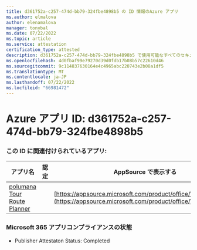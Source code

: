 ```yaml
---
title: d361752a-c257-474d-bb79-324fbe4898b5 の ID 情報のAzure アプリ
ms.author: elmalova
author: elenamalova
manager: tonybal
ms.date: 07/22/2022
ms.topic: article
ms.service: attestation
certification_type: attested
description: d361752a-c257-474d-bb79-324fbe4898b5 で使用可能なすべてのセキュリティとコンプライアンス情報。
ms.openlocfilehash: 4d0fbaf99e79270d39d0fdb17b08b57c22610d46
ms.sourcegitcommit: 9c114837630164e4c4965abc220743e2b08a1df5
ms.translationtype: MT
ms.contentlocale: ja-JP
ms.lasthandoff: 07/22/2022
ms.locfileid: "66981472"
---
```

# <a name="azure-app-id-d361752a-c257-474d-bb79-324fbe4898b5"></a>Azure アプリ ID: d361752a-c257-474d-bb79-324fbe4898b5


### <a name="apps-associated-with-this-id"></a>この ID に関連付けられているアプリ:
| **アプリ名** | **認定** | **AppSource で表示する** |
|--------------|---------------|-----------------------|
| [polumana Tour Route Planner](../forward/WA200004331.md) |  | [https://appsource.microsoft.com/product/office/WA200004331](https://appsource.microsoft.com/product/office/WA200004331) |

### <a name="microsoft-365-app-compliance-status"></a>Microsoft 365 アプリコンプライアンスの状態
- Publisher Attestaton Status: Completed
